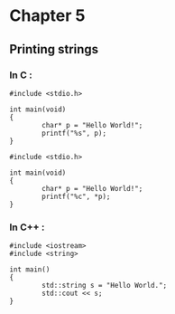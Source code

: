# Chapter 5

## Printing strings

### In C :


```
#include <stdio.h>

int main(void)
{
        char* p = "Hello World!";
        printf("%s", p);
}
```

```
#include <stdio.h>

int main(void)
{
        char* p = "Hello World!";
        printf("%c", *p);
}

```





### In C++ :

```
#include <iostream>
#include <string>

int main()
{
        std::string s = "Hello World.";
        std::cout << s;
}

```
